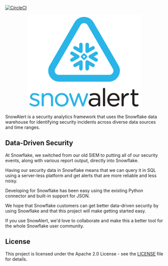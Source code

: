 [![CircleCI](https://circleci.com/gh/snowflakedb/SnowAlert.svg?style=svg)](https://circleci.com/gh/snowflakedb/SnowAlert)

<p align="center">
  <img height="300" src="./docs/src/static/images/snowalert-logo.png">
</p>

SnowAlert is a security analytics framework that uses the Snowflake data warehouse for identifying security incidents across diverse data sources and time ranges.

## Data-Driven Security

At Snowflake, we switched from our old SIEM to putting all of our security events, along with various report output, directly into Snowflake.

Having our security data in Snowflake means that we can query it in SQL using a server-less platform and get alerts that are more reliable and less noisy.

Developing for Snowflake has been easy using the existing Python connector and built-in support for JSON.

We hope that Snowflake customers can get better data-driven security by using Snowflake and that this project will make getting started easy.

If you use SnowAlert, we'd love to collaborate and make this a better tool for the whole Snowflake user community.

## License

This project is licensed under the Apache 2.0 License - see the [LICENSE](LICENSE) file for details.
